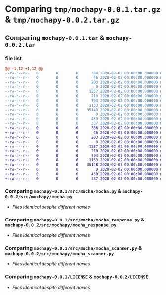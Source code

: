 # Comparing `tmp/mochapy-0.0.1.tar.gz` & `tmp/mochapy-0.0.2.tar.gz`

## Comparing `mochapy-0.0.1.tar` & `mochapy-0.0.2.tar`

### file list

```diff
@@ -1,12 +1,12 @@
--rw-r--r--   0        0        0      384 2020-02-02 00:00:00.000000 mochapy-0.0.1/example/app.py
--rw-r--r--   0        0        0       46 2020-02-02 00:00:00.000000 mochapy-0.0.1/example/public/style.css
--rw-r--r--   0        0        0      203 2020-02-02 00:00:00.000000 mochapy-0.0.1/example/views/index.html
--rw-r--r--   0        0        0        0 2020-02-02 00:00:00.000000 mochapy-0.0.1/src/mocha/__init__.py
--rw-r--r--   0        0        0     1257 2020-02-02 00:00:00.000000 mochapy-0.0.1/src/mocha/mocha.py
--rw-r--r--   0        0        0      210 2020-02-02 00:00:00.000000 mochapy-0.0.1/src/mocha/mocha_request.py
--rw-r--r--   0        0        0      704 2020-02-02 00:00:00.000000 mochapy-0.0.1/src/mocha/mocha_response.py
--rw-r--r--   0        0        0     1153 2020-02-02 00:00:00.000000 mochapy-0.0.1/src/mocha/mocha_scanner.py
--rw-r--r--   0        0        0    35148 2020-02-02 00:00:00.000000 mochapy-0.0.1/LICENSE
--rw-r--r--   0        0        0        0 2020-02-02 00:00:00.000000 mochapy-0.0.1/README.md
--rw-r--r--   0        0        0      450 2020-02-02 00:00:00.000000 mochapy-0.0.1/pyproject.toml
--rw-r--r--   0        0        0      337 2020-02-02 00:00:00.000000 mochapy-0.0.1/PKG-INFO
+-rw-r--r--   0        0        0      386 2020-02-02 00:00:00.000000 mochapy-0.0.2/example/app.py
+-rw-r--r--   0        0        0       46 2020-02-02 00:00:00.000000 mochapy-0.0.2/example/public/style.css
+-rw-r--r--   0        0        0      203 2020-02-02 00:00:00.000000 mochapy-0.0.2/example/views/index.html
+-rw-r--r--   0        0        0        0 2020-02-02 00:00:00.000000 mochapy-0.0.2/src/mochapy/__init__.py
+-rw-r--r--   0        0        0     1257 2020-02-02 00:00:00.000000 mochapy-0.0.2/src/mochapy/mocha.py
+-rw-r--r--   0        0        0      210 2020-02-02 00:00:00.000000 mochapy-0.0.2/src/mochapy/mocha_request.py
+-rw-r--r--   0        0        0      704 2020-02-02 00:00:00.000000 mochapy-0.0.2/src/mochapy/mocha_response.py
+-rw-r--r--   0        0        0     1153 2020-02-02 00:00:00.000000 mochapy-0.0.2/src/mochapy/mocha_scanner.py
+-rw-r--r--   0        0        0    35148 2020-02-02 00:00:00.000000 mochapy-0.0.2/LICENSE
+-rw-r--r--   0        0        0        0 2020-02-02 00:00:00.000000 mochapy-0.0.2/README.md
+-rw-r--r--   0        0        0      450 2020-02-02 00:00:00.000000 mochapy-0.0.2/pyproject.toml
+-rw-r--r--   0        0        0      337 2020-02-02 00:00:00.000000 mochapy-0.0.2/PKG-INFO
```

### Comparing `mochapy-0.0.1/src/mocha/mocha.py` & `mochapy-0.0.2/src/mochapy/mocha.py`

 * *Files identical despite different names*

### Comparing `mochapy-0.0.1/src/mocha/mocha_response.py` & `mochapy-0.0.2/src/mochapy/mocha_response.py`

 * *Files identical despite different names*

### Comparing `mochapy-0.0.1/src/mocha/mocha_scanner.py` & `mochapy-0.0.2/src/mochapy/mocha_scanner.py`

 * *Files identical despite different names*

### Comparing `mochapy-0.0.1/LICENSE` & `mochapy-0.0.2/LICENSE`

 * *Files identical despite different names*

